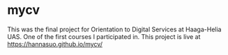 # mycv
This was the final project for Orientation to Digital Services at Haaga-Helia UAS. One of the first courses I participated in.
This project is live at https://hannasuo.github.io/mycv/
